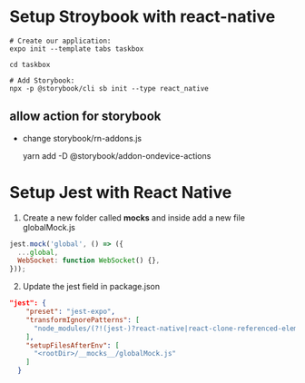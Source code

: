 # Setup Stroybook with react-native

    # Create our application:
    expo init --template tabs taskbox

    cd taskbox

    # Add Storybook:
    npx -p @storybook/cli sb init --type react_native

## allow action for storybook

- change storybook/rn-addons.js

    yarn add -D @storybook/addon-ondevice-actions

# Setup Jest with React Native

1. Create a new folder called __mocks__ and inside add a new file globalMock.js

```javascript
jest.mock('global', () => ({
  ...global,
  WebSocket: function WebSocket() {},
}));
```

2. Update the jest field in package.json

```json
"jest": {
    "preset": "jest-expo",
    "transformIgnorePatterns": [
      "node_modules/(?!(jest-)?react-native|react-clone-referenced-element|@react-native-community|expo(nent)?|@expo(nent)?/.*|react-navigation|@react-navigation/.*|@unimodules/.*|unimodules|sentry-expo|native-base)"
    ],
    "setupFilesAfterEnv": [
      "<rootDir>/__mocks__/globalMock.js"
    ]
  }
```
